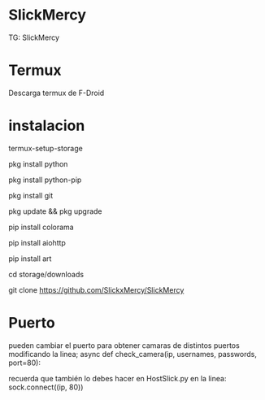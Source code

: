 # SlickMercy
TG: SlickMercy 

# Termux 
Descarga termux de F-Droid

# instalacion 

termux-setup-storage

pkg install python

pkg install python-pip

pkg install git

pkg update && pkg upgrade

pip install colorama

pip install aiohttp

pip install art

cd storage/downloads

git clone https://github.com/SlickxMercy/SlickMercy

# Puerto 
pueden cambiar el puerto para obtener camaras de distintos puertos
modificando la linea;
async def check_camera(ip, usernames, passwords, port=80):

recuerda que también lo debes hacer en HostSlick.py 
en la linea:
sock.connect((ip, 80))
